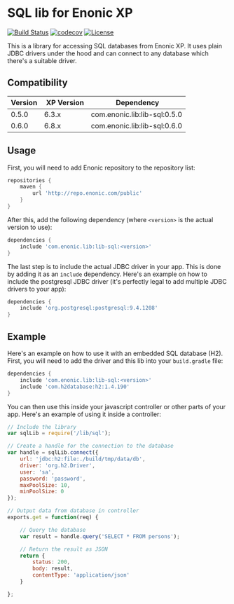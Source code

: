 SQL lib for Enonic XP
=====================

[![Build Status](https://travis-ci.org/enonic/lib-sql.svg?branch=master)](https://travis-ci.org/enonic/lib-sql)
[![codecov](https://codecov.io/gh/enonic/lib-sql/branch/master/graph/badge.svg)](https://codecov.io/gh/enonic/lib-sql)
[![License](https://img.shields.io/github/license/enonic/lib-sql.svg)](http://www.apache.org/licenses/LICENSE-2.0.html)

This is a library for accessing SQL databases from Enonic XP. It uses plain JDBC drivers under the hood and can connect to
any database which there's a suitable driver.


Compatibility
-------------

| Version | XP Version | Dependency                   |
|---------|------------|------------------------------|
| 0.5.0   | 6.3.x      | com.enonic.lib:lib-sql:0.5.0 |
| 0.6.0   | 6.8.x      | com.enonic.lib:lib-sql:0.6.0 |


Usage
-----

First, you will need to add Enonic repository to the repository list:

```gradle
repositories {
    maven {
        url 'http://repo.enonic.com/public'
    }
}
```

After this, add the following dependency (where ``<version>`` is the actual version to use):

```gradle
dependencies {
    include 'com.enonic.lib:lib-sql:<version>'
}
```

The last step is to include the actual JDBC driver in your app. This is done by adding it as an ``include`` dependency. Here's
an example on how to include the postgresql JDBC driver (it's perfectly legal to add multiple JDBC drivers to your app):

```gradle
dependencies {
    include 'org.postgresql:postgresql:9.4.1208'
}
```

Example
-------

Here's an example on how to use it with an embedded SQL database (H2). First, you will need to add the driver and this lib into your
``build.gradle`` file:

```gradle
dependencies {
    include 'com.enonic.lib:lib-sql:<version>'
    include 'com.h2database:h2:1.4.190'
}
```

You can then use this inside your javascript controller or other parts of your app. Here's an example of using it inside a controller:

```js
// Include the library
var sqlLib = require('/lib/sql');

// Create a handle for the connection to the database
var handle = sqlLib.connect({
    url: 'jdbc:h2:file:./build/tmp/data/db',
    driver: 'org.h2.Driver',
    user: 'sa',
    password: 'password',
    maxPoolSize: 10,
    minPoolSize: 0
});

// Output data from database in controller
exports.get = function(req) {

    // Query the database
    var result = handle.query('SELECT * FROM persons');

    // Return the result as JSON
    return {
        status: 200,
        body: result,
        contentType: 'application/json'
    }

};
```

